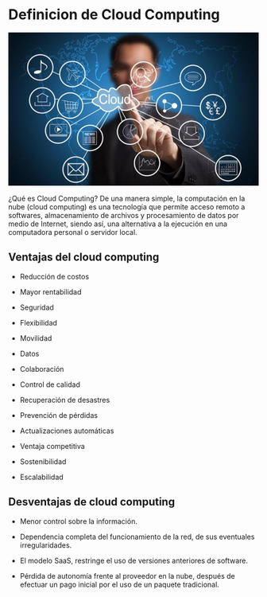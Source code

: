 # Definicion de Cloud Computing

![000](https://github.com/pdjarapa/cloud_dswac/raw/main/media/Cloud_Computing2.jpg)

¿Qué es Cloud Computing? 
De una manera simple, la computación en la nube (cloud computing) es una tecnología que permite acceso remoto a softwares, almacenamiento de archivos y procesamiento de datos por medio de Internet, siendo así, una alternativa a la ejecución en una computadora personal o servidor local.

## Ventajas del cloud computing

- Reducción de costos

- Mayor rentabilidad

- Seguridad

- Flexibilidad

- Movilidad

- Datos

- Colaboración

- Control de calidad

- Recuperación de desastres

- Prevención de pérdidas

- Actualizaciones automáticas

- Ventaja competitiva

- Sostenibilidad

- Escalabilidad


## Desventajas de cloud computing

+ Menor control sobre la información.

+ Dependencia completa del funcionamiento de la red, de sus eventuales irregularidades.

+ El modelo SaaS, restringe el uso de versiones anteriores de software.

+ Pérdida de autonomía frente al proveedor en la nube, después de efectuar un pago inicial por el uso de un paquete tradicional.
